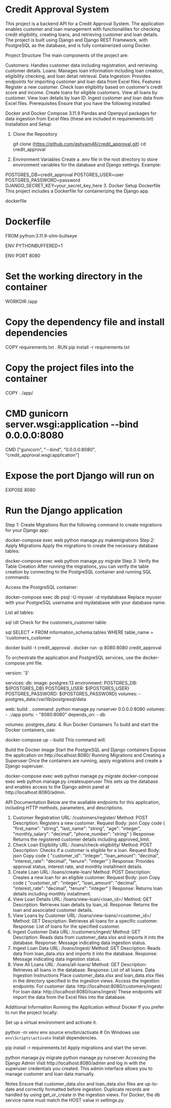 # Credit Approval System
This project is a backend API for a Credit Approval System. The application enables customer and loan management with functionalities for checking credit eligibility, creating loans, and retrieving customer and loan details. The project is built using Django and Django REST Framework, with PostgreSQL as the database, and is fully containerized using Docker.

Project Structure
The main components of the project are:

Customers: Handles customer data including registration, and retrieving customer details.
Loans: Manages loan information including loan creation, eligibility checking, and loan detail retrieval.
Data Ingestion: Provides endpoints for importing customer and loan data from Excel files.
Features
Register a new customer.
Check loan eligibility based on customer’s credit score and income.
Create loans for eligible customers.
View all loans by customer.
View loan details by loan ID.
Ingest customer and loan data from Excel files.
Prerequisites
Ensure that you have the following installed:

Docker and Docker Compose
3.11.9
Pandas and Openpyxl packages for data ingestion from Excel files (these are included in requirements.txt)
Installation and Setup

1. Clone the Repository

   git clone (https://github.com/gshyam46/credit_approval.git)
   cd credit_approval
2. Environment Variables
   Create a .env file in the root directory to store environment variables for the database and Django settings. Example:


POSTGRES_DB=credit_approval
POSTGRES_USER=user
POSTGRES_PASSWORD=password
DJANGO_SECRET_KEY=your_secret_key_here 3. Docker Setup
Dockerfile
This project includes a Dockerfile for containerizing the Django app.

dockerfile


# Dockerfile

FROM python:3.11.9-slim-bullseye

ENV PYTHONBUFFERED=1

ENV PORT 8080

# Set the working directory in the container

WORKDIR /app

# Copy the dependency file and install dependencies

COPY requirements.txt .
RUN pip install -r requirements.txt

# Copy the project files into the container

COPY . /app/

# CMD gunicorn server.wsgi:application --bind 0.0.0.0:8080

CMD ["gunicorn", "--bind", "0.0.0.0:8080", "credit_approval.wsgi:application"]

# Expose the port Django will run on

EXPOSE 8080

# Run the Django application

Step 1: Create Migrations
Run the following command to create migrations for your Django app:

docker-compose exec web python manage.py makemigrations
Step 2: Apply Migrations
Apply the migrations to create the necessary database tables:

docker-compose exec web python manage.py migrate
Step 3: Verify the Table Creation
After running the migrations, you can verify the table creation by connecting to the PostgreSQL container and running SQL commands:

Access the PostgreSQL container:

docker-compose exec db psql -U myuser -d mydatabase
Replace myuser with your PostgreSQL username and mydatabase with your database name.

List all tables:

sql
\dt
Check for the customers_customer table:

sql
SELECT \* FROM information_schema.tables WHERE table_name = 'customers_customer

docker build -t credit_approval .
docker run -p 8080:8080 credit_approval

To orchestrate the application and PostgreSQL services, use the docker-compose.yml file.


version: '3'

services:
db:
image: postgres:13
environment:
POSTGRES_DB: ${POSTGRES_DB}
POSTGRES_USER: ${POSTGRES_USER}
POSTGRES_PASSWORD: ${POSTGRES_PASSWORD}
volumes: - postgres_data:/var/lib/postgresql/data

web:
build: .
command: python manage.py runserver 0.0.0.0:8080
volumes: - .:/app
ports: - "8080:8080"
depends_on: - db

volumes:
postgres_data: 4. Run Docker Containers
To build and start the Docker containers, use:


docker-compose up --build
This command will:

Build the Docker image
Start the PostgreSQL and Django containers
Expose the application on http://localhost:8080/
Running Migrations and Creating a Superuser
Once the containers are running, apply migrations and create a Django superuser.

docker-compose exec web python manage.py migrate
docker-compose exec web python manage.py createsuperuser
This sets up the database and enables access to the Django admin panel at http://localhost:8080/admin.

API Documentation
Below are the available endpoints for this application, including HTTP methods, parameters, and descriptions.

1. Customer Registration
   URL: /customers/register/
   Method: POST
   Description: Registers a new customer.
   Request Body:
   json
   Copy code
   {
   "first_name": "string",
   "last_name": "string",
   "age": "integer",
   "monthly_salary": "decimal",
   "phone_number": "string"
   }
   Response: Returns the registered customer details including approved_limit.
2. Check Loan Eligibility
   URL: /loans/check-eligibility/
   Method: POST
   Description: Checks if a customer is eligible for a loan.
   Request Body:
   json
   Copy code
   {
   "customer_id": "integer",
   "loan_amount": "decimal",
   "interest_rate": "decimal",
   "tenure": "integer"
   }
   Response: Provides approval status, interest rate, and monthly installment details.
3. Create Loan
   URL: /loans/create-loan/
   Method: POST
   Description: Creates a new loan for an eligible customer.
   Request Body:
   json
   Copy code
   {
   "customer_id": "integer",
   "loan_amount": "decimal",
   "interest_rate": "decimal",
   "tenure": "integer"
   }
   Response: Returns loan details including monthly installment.
4. View Loan Details
   URL: /loans/view-loan/<loan_id>/
   Method: GET
   Description: Retrieves loan details by loan_id.
   Response: Returns the loan and associated customer details.
5. View Loans by Customer
   URL: /loans/view-loans/<customer_id>/
   Method: GET
   Description: Retrieves all loans for a specific customer.
   Response: List of loans for the specified customer.
6. Ingest Customer Data
   URL: /customers/ingest/
   Method: GET
   Description: Reads data from customer_data.xlsx and imports it into the database.
   Response: Message indicating data ingestion status.
7. Ingest Loan Data
   URL: /loans/ingest/
   Method: GET
   Description: Reads data from loan_data.xlsx and imports it into the database.
   Response: Message indicating data ingestion status.
8. View All Loans
   URL: /loans/all-loans/
   Method: GET
   Description: Retrieves all loans in the database.
   Response: List of all loans.
   Data Ingestion Instructions
   Place customer_data.xlsx and loan_data.xlsx files in the directory specified in the ingestion views.
   Access the ingestion endpoints:
   For customer data: http://localhost:8080/customers/ingest/
   For loan data: http://localhost:8080/loans/ingest/
   These endpoints will import the data from the Excel files into the database.

Additional Information
Running the Application without Docker
If you prefer to run the project locally:

Set up a virtual environment and activate it.

python -m venv env
source env/bin/activate # On Windows use `env\Scripts\activate`
Install dependencies.

pip install -r requirements.txt
Apply migrations and start the server.

python manage.py migrate
python manage.py runserver
Accessing the Django Admin
Visit http://localhost:8080/admin and log in with the superuser credentials you created. This admin interface allows you to manage customer and loan data manually.

Notes
Ensure that customer_data.xlsx and loan_data.xlsx files are up-to-date and correctly formatted before ingestion.
Duplicate records are handled by using get_or_create in the ingestion views.
For Docker, the db service name must match the HOST value in settings.py.
